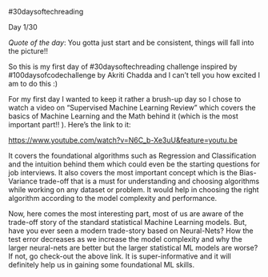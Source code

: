 #30daysoftechreading

Day 1/30

*Quote of the day*: You gotta just start and be consistent, things will fall into the picture!!

So this is my first day of #30daysoftechreading challenge inspired by #100daysofcodechallenge by Akriti Chadda and I can’t tell you how excited I am to do this :)

For my first day I wanted to keep it rather a brush-up day so I chose to watch a video on “Supervised Machine Learning Review” which covers the basics of Machine Learning  and the Math behind it (which is the most important part!! ). Here’s the link to it:

https://www.youtube.com/watch?v=N6C_b-Xe3uU&feature=youtu.be 

It covers the foundational algorithms such as Regression and Classification and the intuition behind them which could even be the starting questions for job interviews. It also covers the most important concept which is the Bias-Variance trade-off that is a must for understanding and choosing algorithms while working on any dataset or problem. It would help in choosing the right algorithm according to the model complexity and performance. 

Now, here comes the most interesting part, most of us are aware of the trade-off story of the standard statistical Machine Learning models. But, have you ever seen a modern trade-story based on Neural-Nets? How the test error decreases as we increase the model complexity and why the larger neural-nets are better but the larger statistical ML models are worse? If not, go check-out the above link. It is super-informative and it will definitely help us in gaining some foundational ML skills.
